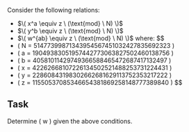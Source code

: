 <link rel="stylesheet" href="https://cdn.jsdelivr.net/npm/katex@0.11.1/dist/katex.min.css">
<script defer src="https://cdn.jsdelivr.net/npm/katex@0.11.1/dist/katex.min.js"></script>
<script defer src="https://cdn.jsdelivr.net/npm/katex@0.11.1/dist/contrib/auto-render.min.js" 
    onload="renderMathInElement(document.body);"></script>




Consider the following relations:
- $\( x^a \equiv z \ (\text{mod} \ N) \)$
- $\( y^b \equiv z \ (\text{mod} \ N) \)$
- $\( w^{ab} \equiv z \ (\text{mod} \ N) \)$
where:
$$
- \( N = 51477399871343954567451032427835692323 \)
- \( a = 19049383051957442773063827502460138756 \)
- \( b = 40581011429749366588465472687417132497 \)
- \( x = 42262668107226134502521488253731224431 \)
- \( y = 22860843198302662681629113752353217222 \)
- \( z = 11550537085346654381869258148777389840 \)
$$
## Task

Determine \( w \) given the above conditions.
